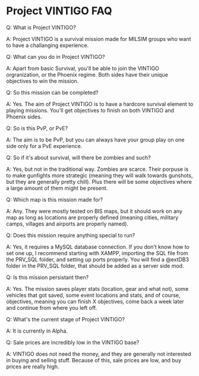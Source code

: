 # Project VINTIGO FAQ
Q: What is Project VINTIGO?

A: Project VINTIGO is a survival mission made for MILSIM groups who want to have a challanging experience.


Q: What can you do in Project VINTIGO?

A: Apart from basic Survival, you'll be able to join the VINTIGO orgranization, or the Phoenix regime. Both sides have their unique objectives to win the mission.

Q: So this mission can be completed?

A: Yes. The aim of Project VINTIGO is to have a hardcore survival element to playing missions. You'll get objectives to finish on both VINTIGO and Phoenix sides.


Q: So is this PvP, or PvE?

A: The aim is to be PvP, but you can always have your group play on one side only for a PvE experience.


Q: So if it's about survival, will there be zombies and such?

A: Yes, but not in the traditional way. Zombies are scarce. Their porpuse is to make gunfights more strategic (meaning they will walk towards gunshots, but they are generally pretty chill). Plus there will be some objectives where a large amount of them might be present.


Q: Which map is this mission made for?

A: Any. They were mostly tested on BIS maps, but it should work on any map as long as locations are properly defined (meaning cities, military camps, villages and airports are properly named).


Q: Does this mission require anything special to run?

A: Yes, it requires a MySQL database connection. If you don't know how to set one up, I recommend starting with XAMPP, importing the SQL file from the PRV_SQL folder, and setting up ports properly. You will find a @extDB3 folder in the PRV_SQL folder, that should be added as a server side mod.


Q: Is this mission persistant then?

A: Yes. The mission saves player stats (location, gear and what not), some vehicles that got saved, some event locations and stats, and of course, objectives, meaning you can finish X objectives, come back a week later and continue from where you left off.


Q: What's the current stage of Project VINTIGO?

A: It is currently in Alpha.


Q: Sale prices are incredibly low in the VINTIGO base?

A: VINTIGO does not need the money, and they are generally not interested in buying and selling stuff. Because of this, sale prices are low, and buy prices are really high.
